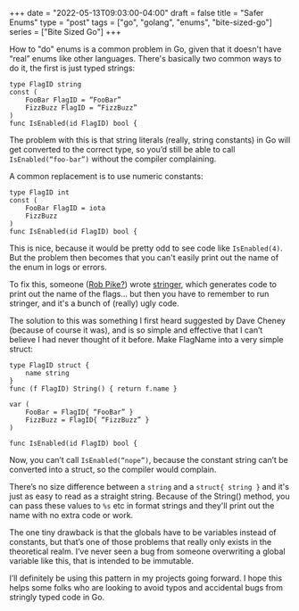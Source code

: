 +++
date = "2022-05-13T09:03:00-04:00"
draft = false
title = "Safer Enums"
type = "post"
tags = ["go", "golang", "enums", "bite-sized-go"]
series = ["Bite Sized Go"]
+++

How to "do" enums is a common problem in Go, given that it doesn't have “real”
enums like other languages. There's basically two common ways to do it, the
first is just typed strings:

```
type FlagID string
const (
    FooBar FlagID = “FooBar”
    FizzBuzz FlagID = “FizzBuzz”
)
func IsEnabled(id FlagID) bool {
```

The problem with this is that string literals (really, string constants) in Go
will get converted to the correct type, so you’d still be able to call
`IsEnabled(“foo-bar”)` without the compiler complaining.

A common replacement is to use numeric constants:

```
type FlagID int
const (
    FooBar FlagID = iota
    FizzBuzz
)
func IsEnabled(id FlagID) bool {
```

This is nice, because it would be pretty odd to see code like `IsEnabled(4)`.
But the problem then becomes that you can't easily print out the name of the
enum in logs or errors.

To fix this, someone ([Rob Pike?](https://go.dev/blog/generate)) wrote
[stringer](https://pkg.go.dev/golang.org/x/tools/cmd/stringer), which generates
code to print out the name of the flags... but then you have to remember to run
stringer, and it's a bunch of (really) ugly code.  

The solution to this was something I first heard suggested by Dave Cheney
(because of course it was), and is so simple and effective that I can’t believe
I had never thought of it before. Make FlagName into a very simple struct:

```
type FlagID struct {
    name string
}
func (f FlagID) String() { return f.name } 

var (
    FooBar = FlagID{ “FooBar” }
    FizzBuzz = FlagID{ “FizzBuzz” }
)

func IsEnabled(id FlagID) bool {
```

Now, you can’t call `IsEnabled(“nope”)`, because the constant string can’t be
converted into a struct, so the compiler would complain.

There’s no size difference between a `string` and a `struct{ string }` and it's
just as easy to read as a straight string. Because of the String() method, you
can pass these values to `%s` etc in format strings and they'll print out the
name with no extra code or work.

The one tiny drawback is that the globals have to be variables instead of
constants, but that’s one of those problems that really only exists in the
theoretical realm. I’ve never seen a bug from someone overwriting a global
variable like this, that is intended to be immutable.

I’ll definitely be using this pattern in my projects going forward. I hope this
helps some folks who are looking to avoid typos and accidental bugs from
stringly typed code in Go.